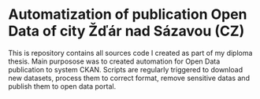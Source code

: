 # Automatization of publication Open Data of city Žďár nad Sázavou (CZ) 

This is repository contains all sources code I created as part of my diploma thesis. Main purposose was to created automation for Open Data publication to system CKAN. Scripts are regularly triggered to download new datasets, process them to correct format, remove sensitive datas and publish them to open data portal.  

